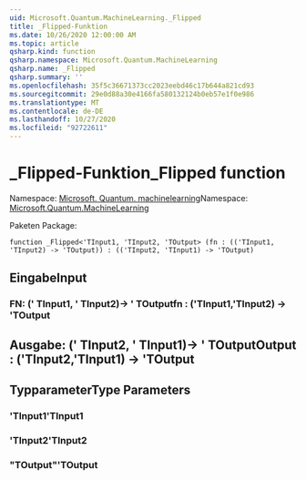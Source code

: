 ```yaml
---
uid: Microsoft.Quantum.MachineLearning._Flipped
title: _Flipped-Funktion
ms.date: 10/26/2020 12:00:00 AM
ms.topic: article
qsharp.kind: function
qsharp.namespace: Microsoft.Quantum.MachineLearning
qsharp.name: _Flipped
qsharp.summary: ''
ms.openlocfilehash: 35f5c36671373cc2023eebd46c17b644a821cd93
ms.sourcegitcommit: 29e0d88a30e4166fa580132124b0eb57e1f0e986
ms.translationtype: MT
ms.contentlocale: de-DE
ms.lasthandoff: 10/27/2020
ms.locfileid: "92722611"
---
```

# <a name="_flipped-function"></a><span data-ttu-id="02c6c-102">_Flipped-Funktion</span><span class="sxs-lookup"><span data-stu-id="02c6c-102">_Flipped function</span></span>

<span data-ttu-id="02c6c-103">Namespace: [Microsoft. Quantum. machinelearning](xref:Microsoft.Quantum.MachineLearning)</span><span class="sxs-lookup"><span data-stu-id="02c6c-103">Namespace: [Microsoft.Quantum.MachineLearning](xref:Microsoft.Quantum.MachineLearning)</span></span>

<span data-ttu-id="02c6c-104">Paketen [](https://nuget.org/packages/)</span><span class="sxs-lookup"><span data-stu-id="02c6c-104">Package: [](https://nuget.org/packages/)</span></span>




```qsharp
function _Flipped<'TInput1, 'TInput2, 'TOutput> (fn : (('TInput1, 'TInput2) -> 'TOutput)) : (('TInput2, 'TInput1) -> 'TOutput)
```


## <a name="input"></a><span data-ttu-id="02c6c-105">Eingabe</span><span class="sxs-lookup"><span data-stu-id="02c6c-105">Input</span></span>

### <a name="fn--tinput1tinput2---toutput"></a><span data-ttu-id="02c6c-106">FN: (' TInput1, ' TInput2)-> ' TOutput</span><span class="sxs-lookup"><span data-stu-id="02c6c-106">fn : ('TInput1,'TInput2) -> 'TOutput</span></span>





## <a name="output--tinput2tinput1---toutput"></a><span data-ttu-id="02c6c-107">Ausgabe: (' TInput2, ' TInput1)-> ' TOutput</span><span class="sxs-lookup"><span data-stu-id="02c6c-107">Output : ('TInput2,'TInput1) -> 'TOutput</span></span>



## <a name="type-parameters"></a><span data-ttu-id="02c6c-108">Typparameter</span><span class="sxs-lookup"><span data-stu-id="02c6c-108">Type Parameters</span></span>

### <a name="tinput1"></a><span data-ttu-id="02c6c-109">'TInput1</span><span class="sxs-lookup"><span data-stu-id="02c6c-109">'TInput1</span></span>


### <a name="tinput2"></a><span data-ttu-id="02c6c-110">'TInput2</span><span class="sxs-lookup"><span data-stu-id="02c6c-110">'TInput2</span></span>


### <a name="toutput"></a><span data-ttu-id="02c6c-111">"TOutput"</span><span class="sxs-lookup"><span data-stu-id="02c6c-111">'TOutput</span></span>

